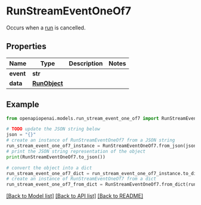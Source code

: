 # RunStreamEventOneOf7

Occurs when a [run](/docs/api-reference/runs/object) is cancelled.

## Properties

Name | Type | Description | Notes
------------ | ------------- | ------------- | -------------
**event** | **str** |  | 
**data** | [**RunObject**](RunObject.md) |  | 

## Example

```python
from openapiopenai.models.run_stream_event_one_of7 import RunStreamEventOneOf7

# TODO update the JSON string below
json = "{}"
# create an instance of RunStreamEventOneOf7 from a JSON string
run_stream_event_one_of7_instance = RunStreamEventOneOf7.from_json(json)
# print the JSON string representation of the object
print(RunStreamEventOneOf7.to_json())

# convert the object into a dict
run_stream_event_one_of7_dict = run_stream_event_one_of7_instance.to_dict()
# create an instance of RunStreamEventOneOf7 from a dict
run_stream_event_one_of7_from_dict = RunStreamEventOneOf7.from_dict(run_stream_event_one_of7_dict)
```
[[Back to Model list]](../README.md#documentation-for-models) [[Back to API list]](../README.md#documentation-for-api-endpoints) [[Back to README]](../README.md)


